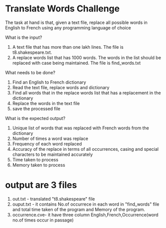# Translate Words Challenge
The task at hand is that, given a text file, replace all possible words in English to French using any programming language of choice

What is the input?
1.	A text file that has more than one lakh lines. The file is t8.shakespeare.txt.
2.	A replace words list that has 1000 words. The words in the list should be replaced with case being maintained. The file is find_words.txt

What needs to be done?
1.	Find an English to French dictionary
2.	Read the text file, replace words and dictionary
3.	Find all words that in the replace words list that has a replacement in the dictionary
4.	Replace the words in the text file
5.	save the processed file

What is the expected output?
1.	Unique list of words that was replaced with French words from the dictionary
2.	Number of times a word was replace
3.	Frequency of each word replaced
4.	Accuracy of the replace in terms of all occurrences, casing and special characters to be maintained accurately
5.	Time taken to process
6.	Memory taken to process



# output are 3 files
1.	out.txt - translated "t8.shakespeare" file
2.	ouput.txt - it contains No.of occurrece in each word in "find_words" file and total time taken of the program and Memory of the program.
3.	occurrence.cve- it have three column English,French,Occurrence(word no.of times occur in passage)
